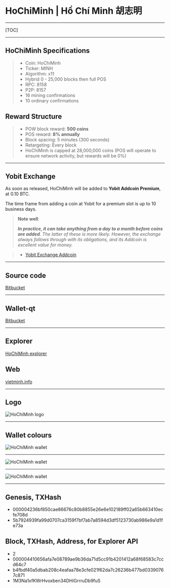 

HoChiMinh  | Hồ Chí Minh 胡志明 
===================

---

[TOC]

----



HoChiMinh Specifications
-----
> 
> - Coin: HoChiMinh
> - Ticker: MINH
> - Algorithm: x11
> - Hybrid 0 - 25,000 blocks then full POS
> - RPC: 8158
> - P2P: 8157
> - 16  mining confirmations
> - 10  ordinary confirmations


Reward Structure
-----

> - POW block reward: **500 coins**
> - POS reward: **8% annually**
> - Block spacing: 5 minutes (300 seconds)
> - Retargeting: Every block
> - HoChiMinh is capped at 28,000,000 coins (POS will operate to ensure network activity, but rewards will be 0%)
> 
>  
>  


-----

Yobit Exchange
-----

As soon as released, HoChiMinh will be added to **Yobit Addcoin Premium**, at 0.10 BTC. 

The time frame from adding a coin at Yobit for a premium slot is up to 10 business days.

> **Note well**:
> 
> ***In practice, it can take anything from a day to a month before coins are added**. The latter of these is more likely. However, the exchange always follows through with its obligations, and its Addcoin is excellent value for money.*

> - [Yobit Exchange Addcoin](https://yobit.net/en/addcoin/)


-----

Source code
-----

[Bitbucket](https://bitbucket.org/yalta1945/minh/src) 

 



-----



Wallet-qt
-----

[Bitbucket](https://bitbucket.org/yalta1945/hochiminh-qt/downloads/) 





-----

Explorer
-----

[HoChiMinh explorer](http://explorer.vietminh.info:3001)


Web
-----

[vietminh.info](http://vietminh.info/)



-----

Logo
-----




![HoChiMinh logo](https://cdn.pbrd.co/images/GFdyLuc.png)


----


Wallet colours
-----


![HoChiMinh wallet](https://cdn.pbrd.co/images/GI6KjCx.png)

-----

![HoChiMinh wallet](https://cdn.pbrd.co/images/GI6JaGGs.png)

-----

![HoChiMinh wallet](https://cdn.pbrd.co/images/GI6JL6h.png)


-------


Genesis, TXHash
-----

- 000004236bf850cae86676c80b8855e26e6e102189ff02a65b663410ecfe708d
- 5b7924939fa99d0707ca3159f7bf7ab7a8594d3df5123730ab986e9a1d1fe73a


Block, TXHash, Address, for Explorer API
-----

- 2
- 000004410656afa7e08789ae9b36da71d5cc91b4201412a68f68583c7ccd64c7
- b4fbdf40a5dbab208c4eafaa78e3cfe021f62da7c26236b477bd03390767c871
- 1M3Na1xfKWrHvoxben34DHiGrrruDb9fuS

